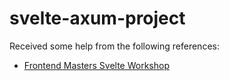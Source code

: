 # svelte-axum-project

Received some help from the following references:
- [Frontend Masters Svelte Workshop](https://svelte-workshop.netlify.app/starting-from-scratch#)

